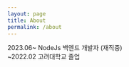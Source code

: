 ```yaml
---
layout: page
title: About
permalink: /about
---
```


2023.06~ NodeJs 백엔드 개발자 (재직중)
<br>
~2022.02 고려대학교 졸업
